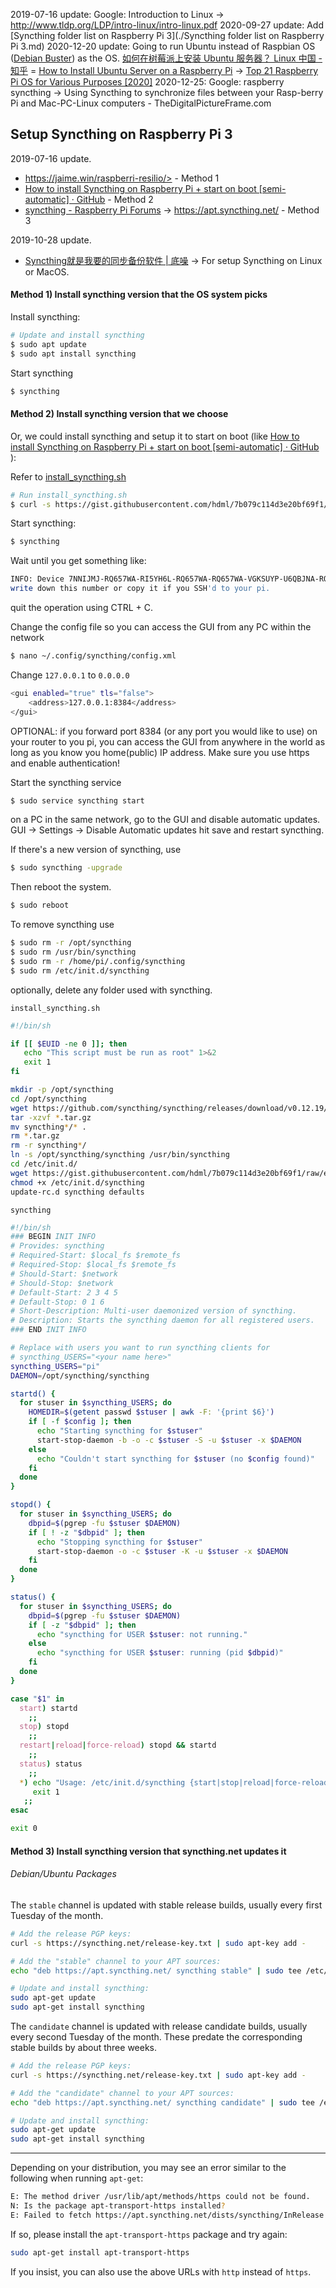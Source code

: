2019-07-16 update: Google: Introduction to Linux -> <http://www.tldp.org/LDP/intro-linux/intro-linux.pdf>
2020-09-27 update: Add [Syncthing folder list on Raspberry Pi 3](./Syncthing folder list on Raspberry Pi 3.md)
2020-12-20 update: Going to run Ubuntu instead of Raspbian OS ([Debian Buster](https://www.raspberrypi.org/software/)) as the OS. [如何在树莓派上安装 Ubuntu 服务器？ Linux 中国 - 知乎](https://zhuanlan.zhihu.com/p/272556628) = [How to Install Ubuntu Server on a Raspberry Pi](https://itsfoss.com/install-ubuntu-server-raspberry-pi/) -> [Top 21 Raspberry Pi OS for Various Purposes [2020]](https://itsfoss.com/raspberry-pi-os/)
2020-12-25: Google: raspberry syncthing -> Using Syncthing to synchronize files between your Rasp-berry Pi and Mac-PC-Linux computers - TheDigitalPictureFrame.com
## Setup Syncthing on Raspberry Pi 3

2019-07-16 update.

- https://jaime.win/raspberri-resilio/> - Method 1
- [How to install Syncthing on Raspberry Pi + start on boot [semi-automatic] · GitHub](https://gist.github.com/hdml/7b079c114d3e20bf69f1) - Method 2
- [syncthing - Raspberry Pi Forums](https://www.raspberrypi.org/forums/viewtopic.php?t=167169) ->  <https://apt.syncthing.net/> - Method 3

2019-10-28 update.

* [Syncthing就是我要的同步备份软件 | 底噪](https://zhih.me/syncthing-the-best/) -> For setup Syncthing on Linux or MacOS.

#### Method 1) Install syncthing version that the OS system picks

Install syncthing:

```bash
# Update and install syncthing
$ sudo apt update
$ sudo apt install syncthing
```

Start syncthing

```bash
$ syncthing
```

#### Method 2) Install syncthing version that we choose

Or, we could install syncthing and setup it to start on boot (like [How to install Syncthing on Raspberry Pi + start on boot [semi-automatic] · GitHub](https://gist.github.com/hdml/7b079c114d3e20bf69f1) ):

Refer to [install_syncthing.sh](https://gist.githubusercontent.com/hdml/7b079c114d3e20bf69f1/raw/1cd3647b1db4f80726c145fba725e27993a7fcdb/install_syncthing.sh )

```bash
# Run install_syncthing.sh
$ curl -s https://gist.githubusercontent.com/hdml/7b079c114d3e20bf69f1/raw/1cd3647b1db4f80726c145fba725e27993a7fcdb/install_syncthing.sh | sudo bash
```

Start syncthing:

```bash
$ syncthing
```

Wait until you get something like:

```bash
INFO: Device 7NNIJMJ-RQ657WA-RI5YH6L-RQ657WA-RQ657WA-VGKSUYP-U6QBJNA-RQ657WA
write down this number or copy it if you SSH'd to your pi.
```

quit the operation using CTRL + C.

Change the config file so you can access the GUI from any PC within the network

```bash
$ nano ~/.config/syncthing/config.xml
```

Change `127.0.0.1` to `0.0.0.0`

```bash
<gui enabled="true" tls="false">
    <address>127.0.0.1:8384</address>
</gui>
```

OPTIONAL: if you forward port 8384 (or any port you would like to use) on your router to you pi, you can access the GUI from anywhere in the world as long as you know you home(public) IP address. Make sure you use https and enable authentication!

Start the syncthing service

```bash
$ sudo service syncthing start
```

on a PC in the same network, go to the GUI and disable automatic updates. GUI -> Settings -> Disable Automatic updates hit save and restart syncthing.

If there's a new version of syncthing, use

```bash
$ sudo syncthing -upgrade
```

Then reboot the system.

```bash
$ sudo reboot
```

To remove syncthing use

```bash
$ sudo rm -r /opt/syncthing
$ sudo rm /usr/bin/syncthing
$ sudo rm -r /home/pi/.config/syncthing
$ sudo rm /etc/init.d/syncthing
```

optionally, delete any folder used with syncthing.

`install_syncthing.sh`

```bash
#!/bin/sh

if [[ $EUID -ne 0 ]]; then
   echo "This script must be run as root" 1>&2
   exit 1
fi

mkdir -p /opt/syncthing
cd /opt/syncthing
wget https://github.com/syncthing/syncthing/releases/download/v0.12.19/syncthing-linux-arm-v0.12.19.tar.gz
tar -xzvf *.tar.gz
mv syncthing*/* .
rm *.tar.gz
rm -r syncthing*/
ln -s /opt/syncthing/syncthing /usr/bin/syncthing
cd /etc/init.d/
wget https://gist.githubusercontent.com/hdml/7b079c114d3e20bf69f1/raw/e42d18d8fb966e4ff16135035720d97139867bad/syncthing
chmod +x /etc/init.d/syncthing
update-rc.d syncthing defaults
```

`syncthing`

```bash
#!/bin/sh
### BEGIN INIT INFO
# Provides: syncthing
# Required-Start: $local_fs $remote_fs
# Required-Stop: $local_fs $remote_fs
# Should-Start: $network
# Should-Stop: $network
# Default-Start: 2 3 4 5
# Default-Stop: 0 1 6
# Short-Description: Multi-user daemonized version of syncthing.
# Description: Starts the syncthing daemon for all registered users.
### END INIT INFO

# Replace with users you want to run syncthing clients for
# syncthing_USERS="<your name here>"
syncthing_USERS="pi"
DAEMON=/opt/syncthing/syncthing

startd() {
  for stuser in $syncthing_USERS; do
    HOMEDIR=$(getent passwd $stuser | awk -F: '{print $6}')
    if [ -f $config ]; then
      echo "Starting syncthing for $stuser"
      start-stop-daemon -b -o -c $stuser -S -u $stuser -x $DAEMON
    else
      echo "Couldn't start syncthing for $stuser (no $config found)"
    fi
  done
}

stopd() {
  for stuser in $syncthing_USERS; do
    dbpid=$(pgrep -fu $stuser $DAEMON)
    if [ ! -z "$dbpid" ]; then
      echo "Stopping syncthing for $stuser"
      start-stop-daemon -o -c $stuser -K -u $stuser -x $DAEMON
    fi
  done
}

status() {
  for stuser in $syncthing_USERS; do
    dbpid=$(pgrep -fu $stuser $DAEMON)
    if [ -z "$dbpid" ]; then
      echo "syncthing for USER $stuser: not running."
    else
      echo "syncthing for USER $stuser: running (pid $dbpid)"
    fi
  done
}

case "$1" in
  start) startd
    ;;
  stop) stopd
    ;;
  restart|reload|force-reload) stopd && startd
    ;;
  status) status
    ;;
  *) echo "Usage: /etc/init.d/syncthing {start|stop|reload|force-reload|restart|status}"
     exit 1
   ;;
esac

exit 0
```

#### Method 3) Install syncthing version that syncthing.net updates it

###### Debian/Ubuntu Packages

The `stable` channel is updated with stable release builds, usually every first Tuesday of the month.

```bash
# Add the release PGP keys:
curl -s https://syncthing.net/release-key.txt | sudo apt-key add -

# Add the "stable" channel to your APT sources:
echo "deb https://apt.syncthing.net/ syncthing stable" | sudo tee /etc/apt/sources.list.d/syncthing.list

# Update and install syncthing:
sudo apt-get update
sudo apt-get install syncthing
```

The `candidate` channel is updated with release candidate builds, usually every second Tuesday of the month. These predate the corresponding stable builds by about three weeks.

```bash
# Add the release PGP keys:
curl -s https://syncthing.net/release-key.txt | sudo apt-key add -

# Add the "candidate" channel to your APT sources:
echo "deb https://apt.syncthing.net/ syncthing candidate" | sudo tee /etc/apt/sources.list.d/syncthing.list

# Update and install syncthing:
sudo apt-get update
sudo apt-get install syncthing
```

------

Depending on your distribution, you may see an error similar to the following when running `apt-get`:

```bash
E: The method driver /usr/lib/apt/methods/https could not be found.
N: Is the package apt-transport-https installed?
E: Failed to fetch https://apt.syncthing.net/dists/syncthing/InRelease
```

If so, please install the `apt-transport-https` package and try again:

```bash
sudo apt-get install apt-transport-https
```

If you insist, you can also use the above URLs with `http` instead of `https`.

